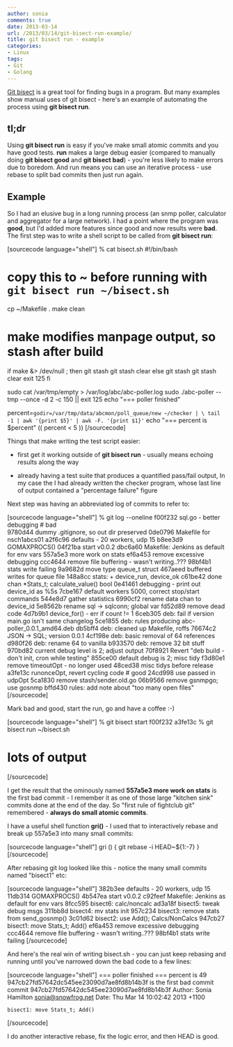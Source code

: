 ```yaml
---
author: sonia
comments: true
date: 2013-03-14
url: /2013/03/14/git-bisect-run-example/
title: git bisect run - example
categories:
- Linux
tags:
- Git
- Golang
---
```


[Git bisect](http://www.kernel.org/pub/software/scm/git/docs/git-bisect.html) is a great tool for finding bugs in a program. But many examples show manual uses of git bisect - here's an example of automating the process using **git bisect run**.

<!--more-->

## tl;dr



Using **git bisect run** is easy if you've make small atomic commits and you have good tests. **run** makes a large debug easier (compared to manually doing **git bisect good** and **git bisect bad**) - you're less likely to make errors due to boredom. And run means you can use an iterative process - use rebase to split bad commits then just run again.



## Example



So I had an elusive bug in a long running process (an snmp poller, calculator and aggregator for a large network). I had a point where the program was **good**, but I'd added more features since good and now results were **bad**. The first step was to write a shell script to be called from **git bisect run**:

[sourcecode language="shell"]
% cat bisect.sh
#!/bin/bash
# copy this to ~ before running with `git bisect run ~/bisect.sh`

cp ~/Makefile .
make clean

# make modifies manpage output, so stash after build
if make &> /dev/null ; then
	git stash
	git stash clear
else
	git stash
	git stash clear
	exit 125
fi

sudo cat /var/tmp/empty > /var/log/abc/abc-poller.log
sudo ./abc-poller --tmp --once -d 2 -c 150 || exit 125
echo "=== poller finished"

percent=`godir=/var/tmp/data/abcmon/poll_queue/new ~/checker | \
  tail -1 | awk '{print $5}' | awk -F. '{print $1}'`
echo "=== percent is $percent"
(( percent < 5 ))
[/sourcecode]

Things that make writing the test script easier:



	
  * first get it working outside of **git bisect run** - usually means echoing results along the way

	
  * already having a test suite that produces a quantified pass/fail output, In my case the I had already written the checker program, whose last line of output contained a "percentage failure" figure



Next step was having an abbreviated log of commits to refer to:

[sourcecode language="shell"]
% git log --oneline
f00f232 sql.go - better debugging       # bad                                                                                                                                                        
9780d44 dummy .gitignore, so out dir preserved
0de0796 Makefile for nsch1abcs01
a2f6c96 defaults - 20 workers, udp 15
b8ee3d9 GOMAXPROCS()
04f21ba start v0.0.2
dbc6a60 Makefile: Jenkins as default for env vars
557a5e3 more work on stats
ef6a453 remove excessive debugging
ccc4644 remove file buffering - wasn't writing..???
98bf4b1 stats write failing
9a9682d move type queue_t struct
467aeed buffered writes for queue file
148a8cc stats: + device_run, device_ok
c61be42 done chan *Stats_t; calculate_value() bool
0e41461 debugging - print out device_id as %5s
7cbe167 default workers 5000, correct stop/start commands
544e8d7 gather statistics
6990cf2 rename data chan to device_id
5e8562b rename sql -> sqlconn; global var
fd52d89 remove dead code
4d7b9b1 device_for() - err if count != 1
6ceb305 deb: fail if version main.go isn't same changelog
5ce1855 deb: rules producing abc-poller_0.0.1_amd64.deb
db5bff4 deb: cleaned up Makefile, roffs
76674c2 JSON -> SQL; version 0.0.1
4cf198e deb: basic removal of 64 references
d980f26 deb: rename 64 to vanilla
b933570 deb: remove 32 bit stuff
970bd82 current debug level is 2; adjust output
70f8921 Revert "deb build - don't init, cron while testing"
855ce00 default debug is 2; misc tidy
f3d80e1 remove timeoutOpt - no longer used
48ced38 misc tidys before release
a3fe13c runonceOpt, revert cycling code  # good
24cd998 use passed in udpOpt
5ca1830 remove stash/sender.old.go
06b9566 remove gsnmpgo; use gosnmp
bffd430 rules: add note about "too many open files"
[/sourcecode]

Mark bad and good, start the run, go and have a coffee :-)

[sourcecode language="shell"]
% git bisect start f00f232 a3fe13c
% git bisect run ~/bisect.sh
# lots of output
[/sourcecode]

I get the result that the ominously named **557a5e3 more work on stats** is the first bad commit - I remember it as one of those large "kitchen sink" commits done at the end of the day. So "first rule of fightclub git" remembered - **always do small atomic commits**.

I have a useful shell function **gri()** - I used that to interactively rebase and break up 557a5e3 into many small commits:

[sourcecode language="shell"]
gri () {
  git rebase -i HEAD~${1:-7}
}
[/sourcecode]

After rebasing git log looked like this - notice the many small commits named "bisect1" etc:

[sourcecode language="shell"]
382b3ee defaults - 20 workers, udp 15
11db314 GOMAXPROCS()
4b547ea start v0.0.2
c92feef Makefile: Jenkins as default for env vars
8fcc595 bisect6: calc/noncalc
ad3a18f bisect5: tweak debug msgs
311bb8d bisect4: mv stats init
957c234 bisect3: remove stats from send_gosnmp()
3c01d62 bisect2: use Add(); Calcs/NonCalcs
947cb27 bisect1: move Stats_t; Add()
ef6a453 remove excessive debugging
ccc4644 remove file buffering - wasn't writing..???
98bf4b1 stats write failing
[/sourcecode]

And here's the real win of writing bisect.sh - you can just keep rebasing and running until you've narrowed down the bad code to a few lines:

[sourcecode language="shell"]
=== poller finished
=== percent is 49
947cb27fd57642dc545ee23090d7ae8fd8b14b3f is the first bad commit
commit 947cb27fd57642dc545ee23090d7ae8fd8b14b3f
Author: Sonia Hamilton <sonia@snowfrog.net>
Date:   Thu Mar 14 10:02:42 2013 +1100

    bisect1: move Stats_t; Add()
[/sourcecode]

I do another interactive rebase, fix the logic error, and then HEAD is good.

